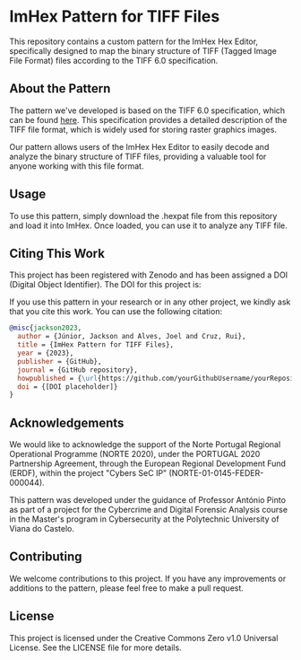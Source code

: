 # ImHex Pattern for TIFF Files
This repository contains a custom pattern for the ImHex Hex Editor, specifically designed to map the binary structure of TIFF (Tagged Image File Format) files according to the TIFF 6.0 specification.

## About the Pattern
The pattern we've developed is based on the TIFF 6.0 specification, which can be found [here](https://developer.adobe.com/content/dam/udp/en/open/standards/tiff/TIFF6.pdf). This specification provides a detailed description of the TIFF file format, which is widely used for storing raster graphics images.

Our pattern allows users of the ImHex Hex Editor to easily decode and analyze the binary structure of TIFF files, providing a valuable tool for anyone working with this file format.

## Usage
To use this pattern, simply download the .hexpat file from this repository and load it into ImHex. Once loaded, you can use it to analyze any TIFF file.

## Citing This Work
This project has been registered with Zenodo and has been assigned a DOI (Digital Object Identifier). The DOI for this project is: 

If you use this pattern in your research or in any other project, we kindly ask that you cite this work. You can use the following citation:


```bibtex
@misc{jackson2023,
  author = {Júnior, Jackson and Alves, Joel and Cruz, Rui},
  title = {ImHex Pattern for TIFF Files},
  year = {2023},
  publisher = {GitHub},
  journal = {GitHub repository},
  howpublished = {\url{https://github.com/yourGithubUsername/yourRepositoryName}},
  doi = {[DOI placeholder]}
}
```

## Acknowledgements
We would like to acknowledge the support of the Norte Portugal Regional Operational Programme (NORTE 2020), under the PORTUGAL 2020 Partnership Agreement, through the European Regional Development Fund (ERDF), within the project "Cybers SeC IP" (NORTE-01-0145-FEDER-000044).

This pattern was developed under the guidance of Professor António Pinto as part of a project for the Cybercrime and Digital Forensic Analysis course in the Master's program in Cybersecurity at the Polytechnic University of Viana do Castelo.

## Contributing
We welcome contributions to this project. If you have any improvements or additions to the pattern, please feel free to make a pull request.

## License
This project is licensed under the Creative Commons Zero v1.0 Universal License. See the LICENSE file for more details.
